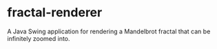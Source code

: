 # fractal-renderer
A Java Swing application for rendering a Mandelbrot fractal that can be infinitely zoomed into.
